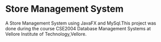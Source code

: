 # Store Management System



A Store Management System using JavaFX and MySql.This project was done during the course CSE2004 Database Management Systems at Vellore Institute of Technology,Vellore.
